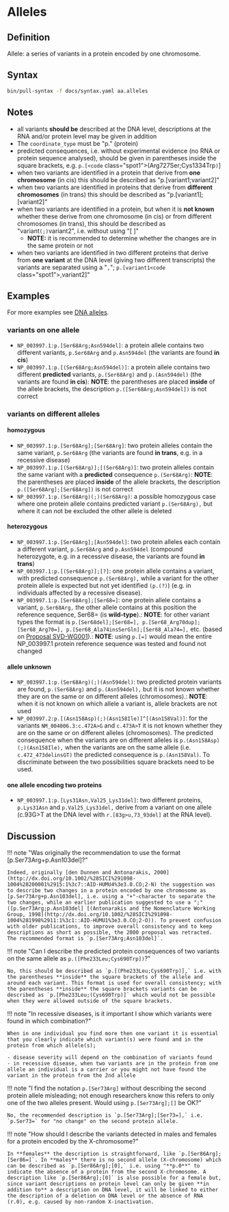 # Alleles

## Definition

Allele: a series of variants in a protein encoded by one chromosome.

## Syntax

```sh exec="true"
bin/pull-syntax -f docs/syntax.yaml aa.alleles
```

## Notes

- all variants **should be** described at the DNA level, descriptions at the RNA and/or protein level may be given in addition
- The `coordinate_type` must be "p." (protein)
- predicted consequences, i.e. without experimental evidence (no RNA or protein sequence analysed), should be given in parentheses inside the square brackets, e.g. `p.[<code` class="spot1">(</code>Arg727Ser;Cys1334Trp<code class="spot1">)</code>]
- when two variants are identified in a protein that derive from **one chromosome** (in cis) this should be described as "p.[variant1;variant2]"
- when two variants are identified in proteins that derive from **different chromosomes** (in trans) this should be described as "p.[variant1];[variant2]"
- when two variants are identified in a protein, but when it is **not known** whether these derive from one chromosome (in cis) or from different chromosomes (in trans), this should be described as "variant<code class="spot1">(;)</code>variant2", i.e. without using "[ ]"
  - **NOTE:** it is recommended to determine whether the changes are in the same protein or not
- when two variants are identified in two different proteins that derive from **one variant** at the DNA level (giving two different transcripts) the variants are separated using a "<code class="spot1">,</code>"; `p.[variant1<code` class="spot1">,</code>variant2]"

## Examples

For more examples see [DNA alleles](../DNA/alleles.md).

### variants on one allele

- `NP_003997.1:p.[Ser68Arg;Asn594del]`: a protein allele contains two different variants, `p.Ser68Arg` and `p.Asn594del` (the variants are found **in cis**)
- `NP_003997.1:p.[(Ser68Arg;Asn594del)]`: a protein allele contains two different **predicted** variants, `p.(Ser68Arg)` and `p.(Asn594del)` (the variants are found **in cis**): **NOTE**: the parentheses are placed **inside** of the allele brackets, the description `p.([Ser68Arg;Asn594del])` is not correct

### variants on different alleles

#### homozygous

- `NP_003997.1:p.[Ser68Arg];[Ser68Arg]`: two protein alleles contain the same variant, `p.Ser68Arg` (the variants are found **in trans**, e.g. in a recessive disease)
- `NP_003997.1:p.[(Ser68Arg)];[(Ser68Arg)]`: two protein alleles contain the same variant with a **predicted** consequence `p.(Ser68Arg)`: **NOTE**: the parentheses are placed **inside** of the allele brackets, the description `p.([Ser68Arg];[Ser68Arg])` is not correct
- `NP_003997.1:p.(Ser68Arg)(;)(Ser68Arg)`: a possible homozygous case where one protein allele contains predicted variant `p.(Ser68Arg),` but where it can not be excluded the other allele is deleted

#### heterozygous

- `NP_003997.1:p.[Ser68Arg];[Asn594del]`: two protein alleles each contain a different variant, `p.Ser68Arg` and `p.Asn594del` (compound heterozygote, e.g. in a recessive disease, the variants are found **in trans**)
- `NP_003997.1:p.[(Ser68Arg)];[?]`: one protein allele contains a variant, with predicted consequence `p.(Ser68Arg),` while a variant for the other protein allele is expected but not yet identified `(p.(?)`) (e.g. in individuals affected by a recessive disease).
- `NP_003997.1:p.[Ser68Arg];[Ser68=]`: one protein allele contains a variant, `p.Ser68Arg,` the other allele contains at this position the reference sequence, Ser68= (is **wild-type**).: **NOTE**: for other variant types the format is `p.[Ser68del];[Ser68=], p.[Ser68_Arg70dup];[Ser68_Arg70=], p.[Ser68_Ala74insSerGln];[Ser68_Ala74=],` etc. (based on [Proposal SVD-WG001](../../consultation/SVD-WG001.md)).: **NOTE**: using `p.[=]` would mean the entire NP_003997.1 protein reference sequence was tested and found not changed

#### allele unknown

- `NP_003997.1:p.(Ser68Arg)(;)(Asn594del)`: two predicted protein variants are found, `p.(Ser68Arg)` and `p.(Asn594del),` but it is not known whether they are on the same or on different alleles (chromosomes).: **NOTE**: when it is not known on which allele a variant is, allele brackets are not used
- `NP_003997.2:p.[(Asn158Asp)(;)(Asn158Ile)]^[(Asn158Val)]`: for the variants `NM_004006.3:c.472A>G` and `c.473A>T` it is not known whether they are on the same or on different alleles (chromosomes). The predicted consequence when the variants are on different alleles is `p.(Asn158Asp)(;)(Asn158Ile),` when the variants are on the same allele (i.e. `c.472_473delinsGT)` the predicted consequence is `p.(Asn158Val)`. To discriminate between the two possibilities square brackets need to be used.

#### one allele encoding two proteins

- `NP_003997.1:p.[Lys31Asn,Val25_Lys31del]`: two different proteins, `p.Lys31Asn` and `p.Val25_Lys31del,` derive from a variant on one allele (c.93G>T at the DNA level with `r.[83g>u,73_93del]` at the RNA level).

## Discussion

!!! note "Was originally the recommendation to use the format [p.Ser73Arg+p.Asn103del]?"

    Indeed, originally [den Dunnen and Antonarakis, 2000](http://dx.doi.org/10.1002/%28SICI%291098-1004%28200001%2915:1%3c7::AID-HUMU4%3e3.0.CO;2-N) the suggestion was to describe two changes in a protein encoded by one chromosome as [p.Ser73Arg+p.Asn103del], i.e. using a "+"-character to separate the two changes, while an earlier publication suggested to use a ";" ([p.Ser73Arg;p.Asn103del] [(Antonarakis and the Nomenclature Working Group, 1998](http://dx.doi.org/10.1002/%28SICI%291098-1004%281998%2911:1%3c1::AID-HUMU1%3e3.0.CO;2-O)). To prevent confusion with older publications, to improve overall consistency and to keep descriptions as short as possible, the 2000 proposal was retracted. The recommended format is `p.[Ser73Arg;Asn103del]`.

!!! note "Can I describe the predicted protein consequences of two variants on the same allele as `p.([Phe233Leu;Cys690Trp])`?"

    No, this should be described as `p.[(Phe233Leu;Cys690Trp)],` i.e. with the parentheses **inside** the square brackets of the allele and around each variant. This format is used for overall consistency; with the parentheses **inside** the square brackets variants can be described as `p.[Phe233Leu;(Cys690Trp)]` which would not be possible when they were allowed outside of the square brackets.

!!! note "In recessive diseases, is it important I show which variants were found in which combination?"

    When in one individual you find more then one variant it is essential that you clearly indicate which variant(s) were found and in the protein from which allele(s);

    - disease severity will depend on the combination of variants found
    - in recessive disease, when two variants are in the protein from one allele an individual is a carrier or you might not have found the variant in the protein from the 2nd allele

!!! note "I find the notation `p.[Ser73Arg]` without describing the second protein allele misleading; not enough researchers know this refers to only one of the two alleles present. Would using `p.[Ser73Arg];[]` be OK?"

    No, the recommended description is `p.[Ser73Arg];[Ser73=],` i.e. `p.Ser73=` for "no change" on the second protein allele.

!!! note "How should I describe the variants detected in males and females for a protein encoded by the X-chromosome?"

    In **females** the description is straightforward, like `p.[Ser86Arg];[Ser86=]`. In **males** there is no second allele (X-chromosome) which can be described as `p.[Ser86Arg];[0],` i.e. using "**p.0**" to indicate the absence of a protein from the second X-chromosome. A description like `p.[Ser86Arg];[0]` is also possible for a female but, since variant descriptions on protein level can only be given **in addition to** a description on DNA level, it will be linked to either the description of a deletion on DNA level or the absence of RNA (r.0), e.g. caused by non-random X-inactivation.

